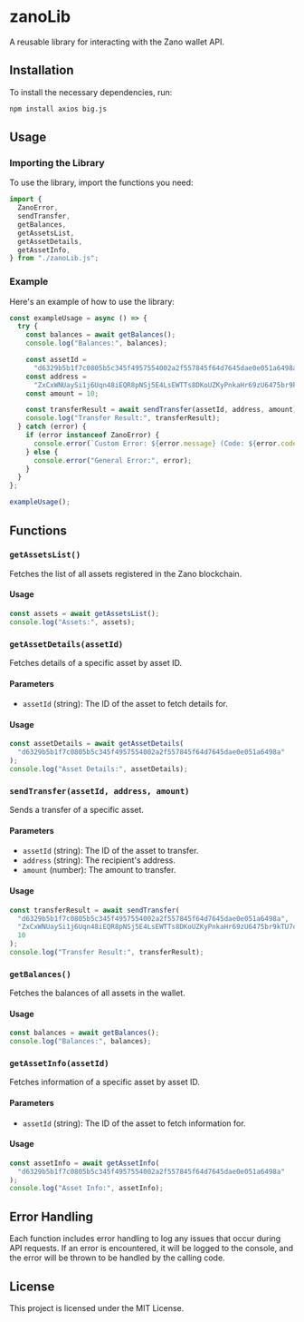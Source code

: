 # zanoLib

A reusable library for interacting with the Zano wallet API.

## Installation

To install the necessary dependencies, run:

```sh
npm install axios big.js
```

## Usage

### Importing the Library

To use the library, import the functions you need:

```javascript
import {
  ZanoError,
  sendTransfer,
  getBalances,
  getAssetsList,
  getAssetDetails,
  getAssetInfo,
} from "./zanoLib.js";
```

### Example

Here's an example of how to use the library:

```javascript
const exampleUsage = async () => {
  try {
    const balances = await getBalances();
    console.log("Balances:", balances);

    const assetId =
      "d6329b5b1f7c0805b5c345f4957554002a2f557845f64d7645dae0e051a6498a"; // Native Zano asset ID
    const address =
      "ZxCxWNUaySi1j6Uqn48iEQR8pNSj5E4LsEWTTs8DKoUZKyPnkaHr69zU6475br9kTU7cSAV7UGJ9idVRLbv7HboU1yerXV9br";
    const amount = 10;

    const transferResult = await sendTransfer(assetId, address, amount);
    console.log("Transfer Result:", transferResult);
  } catch (error) {
    if (error instanceof ZanoError) {
      console.error(`Custom Error: ${error.message} (Code: ${error.code})`);
    } else {
      console.error("General Error:", error);
    }
  }
};

exampleUsage();
```

## Functions

### `getAssetsList()`

Fetches the list of all assets registered in the Zano blockchain.

#### Usage

```javascript
const assets = await getAssetsList();
console.log("Assets:", assets);
```

### `getAssetDetails(assetId)`

Fetches details of a specific asset by asset ID.

#### Parameters

- `assetId` (string): The ID of the asset to fetch details for.

#### Usage

```javascript
const assetDetails = await getAssetDetails(
  "d6329b5b1f7c0805b5c345f4957554002a2f557845f64d7645dae0e051a6498a"
);
console.log("Asset Details:", assetDetails);
```

### `sendTransfer(assetId, address, amount)`

Sends a transfer of a specific asset.

#### Parameters

- `assetId` (string): The ID of the asset to transfer.
- `address` (string): The recipient's address.
- `amount` (number): The amount to transfer.

#### Usage

```javascript
const transferResult = await sendTransfer(
  "d6329b5b1f7c0805b5c345f4957554002a2f557845f64d7645dae0e051a6498a",
  "ZxCxWNUaySi1j6Uqn48iEQR8pNSj5E4LsEWTTs8DKoUZKyPnkaHr69zU6475br9kTU7cSAV7UGJ9idVRLbv7HboU1yerXV9br",
  10
);
console.log("Transfer Result:", transferResult);
```

### `getBalances()`

Fetches the balances of all assets in the wallet.

#### Usage

```javascript
const balances = await getBalances();
console.log("Balances:", balances);
```

### `getAssetInfo(assetId)`

Fetches information of a specific asset by asset ID.

#### Parameters

- `assetId` (string): The ID of the asset to fetch information for.

#### Usage

```javascript
const assetInfo = await getAssetInfo(
  "d6329b5b1f7c0805b5c345f4957554002a2f557845f64d7645dae0e051a6498a"
);
console.log("Asset Info:", assetInfo);
```

## Error Handling

Each function includes error handling to log any issues that occur during API requests. If an error is encountered, it will be logged to the console, and the error will be thrown to be handled by the calling code.

## License

This project is licensed under the MIT License.
